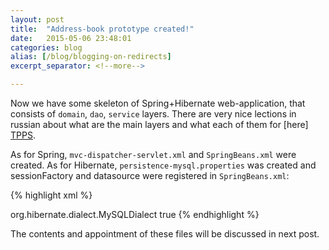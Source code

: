 ```yaml
---
layout: post
title:  "Address-book prototype created!"
date:   2015-05-06 23:48:01
categories: blog
alias: [/blog/blogging-on-redirects]
excerpt_separator: <!--more-->

---
```


Now we have some skeleton of Spring+Hibernate web-application, that consists of `domain`, `dao`,
`service` layers. There are very nice lections in russian about what are the main layers and what each of them for
[here] [TPPS].

As for Spring, `mvc-dispatcher-servlet.xml` and `SpringBeans.xml` were created.
As for Hibernate, `persistence-mysql.properties` was created and sessionFactory and datasource were registered in
`SpringBeans.xml`:

{% highlight xml %}
<bean id="dataSource"
     class="org.springframework.jdbc.datasource.DriverManagerDataSource">
      <property name="driverClassName" value="${jdbc.driverClassName}" />
      <property name="url" value="${jdbc.url}" />
      <property name="username" value="${jdbc.username}" />
      <property name="password" value="${jdbc.password}" />
</bean>

<bean id="sessionFactory"
     class="org.springframework.orm.hibernate3.annotation.AnnotationSessionFactoryBean">
      <property name="dataSource" ref="dataSource"/>
      <property name="hibernateProperties">
             <props>
                    <prop key="hibernate.dialect">
                           org.hibernate.dialect.MySQLDialect
                    </prop>
                    <prop key="hibernate.show_sql">
                           true
                    </prop>
             </props>
      </property>
      <property name="packagesToScan" value="com.anka.domain"/>
</bean>
{% endhighlight %}

The contents and appointment of these files will be discussed in next post.

[TPPS]:         https://www.youtube.com/playlist?list=PLCA5CB42F5A816A17